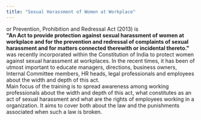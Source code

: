 ```yaml
---
title: "Sexual Harassment of Women at Workplace"
---
```


or Prevention, Prohibition and Redressal Act (2013) is  
**"An Act to provide protection against sexual harassment of women at workplace and for the prevention and redressal of complaints of sexual harassment and for matters connected therewith or incidental thereto."**  
was recently incorporated within the Constitution of India to protect women against sexual harassment at workplaces. In the recent times, it has been of utmost important to educate managers, directions, business owners, Internal Committee members, HR heads, legal professionals and employees about the width and depth of this act.  
Main focus of the training is to spread awareness among working professionals about the width and depth of this act, what constitutes as an act of sexual harassment and what are the rights of employees working in a organization. It aims to cover both about the law and the punishments associated when such a law is broken.